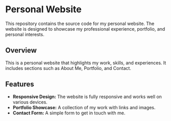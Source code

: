 # Personal Website

This repository contains the source code for my personal website. The website is designed to showcase my professional experience, portfolio, and personal interests.

## Overview

This is a personal website that highlights my work, skills, and experiences. It includes sections such as About Me, Portfolio, and Contact.

## Features

- **Responsive Design:** The website is fully responsive and works well on various devices.
- **Portfolio Showcase:** A collection of my work with links and images.
- **Contact Form:** A simple form to get in touch with me.
